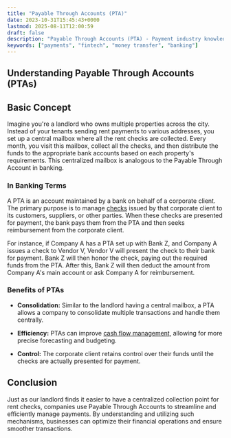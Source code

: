 ```yaml
---
title: "Payable Through Accounts (PTA)"
date: 2023-10-31T15:45:43+0000
lastmod: 2025-08-11T12:00:59
draft: false
description: "Payable Through Accounts (PTA) - Payment industry knowledge and insights"
keywords: ["payments", "fintech", "money transfer", "banking"]
---
```


## Understanding Payable Through Accounts (PTAs)

## Basic Concept

Imagine you're a landlord who owns multiple properties across the city. Instead of your tenants sending rent payments to various addresses, you set up a central mailbox where all the rent checks are collected. Every month, you visit this mailbox, collect all the checks, and then distribute the funds to the appropriate bank accounts based on each property's requirements. This centralized mailbox is analogous to the Payable Through Account in banking.

### In Banking Terms

A PTA is an account maintained by a bank on behalf of a corporate client. The primary purpose is to manage [checks](https://faisalkhanllc.xyz/resources/payments-wiki/c/check-or-cheque/) issued by that corporate client to its customers, suppliers, or other parties. When these checks are presented for payment, the bank pays them from the PTA and then seeks reimbursement from the corporate client.

For instance, if Company A has a PTA set up with Bank Z, and Company A issues a check to Vendor V, Vendor V will present the check to their bank for payment. Bank Z will then honor the check, paying out the required funds from the PTA. After this, Bank Z will then deduct the amount from Company A's main account or ask Company A for reimbursement.

### Benefits of PTAs

- **Consolidation:** Similar to the landlord having a central mailbox, a PTA allows a company to consolidate multiple transactions and handle them centrally.

- **Efficiency:** PTAs can improve [cash flow management](https://faisalkhanllc.xyz/resources/payments-wiki/c/cash-management/), allowing for more precise forecasting and budgeting.

- **Control:** The corporate client retains control over their funds until the checks are actually presented for payment.

## Conclusion

Just as our landlord finds it easier to have a centralized collection point for rent checks, companies use Payable Through Accounts to streamline and efficiently manage payments. By understanding and utilizing such mechanisms, businesses can optimize their financial operations and ensure smoother transactions.